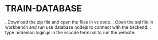 # TRAIN-DATABASE 

. Download the zip file and open the files in vs code.
. Open the sql file in workbench and run use database nodejs to connect with the backend.
. type nodemon login.js in the vscode terminal to run the website.
